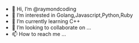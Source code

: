 - 👋 Hi, I’m @raymondcoding
- 👀 I’m interested in Golang,Javascript,Python,Ruby
- 🌱 I’m currently learning C++
- 💞️ I’m looking to collaborate on ...
- 📫 How to reach me ...

<!---
raymondcoding/raymondcoding is a ✨ special ✨ repository because its `README.md` (this file) appears on your GitHub profile.
You can click the Preview link to take a look at your changes.
--->
